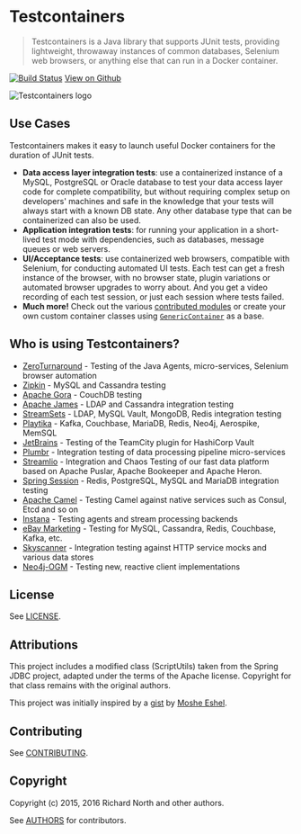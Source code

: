 # Testcontainers

> Testcontainers is a Java library that supports JUnit tests, providing lightweight, throwaway instances of common databases, Selenium web browsers, or anything else that can run in a Docker container.

[![Build Status](https://travis-ci.org/testcontainers/testcontainers-java.svg?branch=master)](https://travis-ci.org/testcontainers/testcontainers-java)
[View on Github](https://github.com/testcontainers/testcontainers-java)

![Testcontainers logo](https://rnorth.org/public/testcontainers/logo.png)

## Use Cases

Testcontainers makes it easy to launch useful Docker containers for the duration of JUnit tests.

 * **Data access layer integration tests**: use a containerized instance of a MySQL, PostgreSQL or Oracle database to test your data access layer code for complete compatibility, but without requiring complex setup on developers' machines and safe in the knowledge that your tests will always start with a known DB state. Any other database type that can be containerized can also be used.
 * **Application integration tests**: for running your application in a short-lived test mode with dependencies, such as databases, message queues or web servers.
 * **UI/Acceptance tests**: use containerized web browsers, compatible with Selenium, for conducting automated UI tests. Each test can get a fresh instance of the browser, with no browser state, plugin variations or automated browser upgrades to worry about. And you get a video recording of each test session, or just each session where tests failed.
 * **Much more!** Check out the various [contributed modules](https://github.com/testcontainers) or create your own custom container classes using [`GenericContainer`](usage/generic_containers.md) as a base.

## Who is using Testcontainers?

 * [ZeroTurnaround](https://zeroturnaround.com) - Testing of the Java Agents, micro-services, Selenium browser automation
 * [Zipkin](http://zipkin.io) - MySQL and Cassandra testing
 * [Apache Gora](https://gora.apache.org) - CouchDB testing
 * [Apache James](https://james.apache.org) - LDAP and Cassandra integration testing
 * [StreamSets](https://github.com/streamsets/datacollector) - LDAP, MySQL Vault, MongoDB, Redis integration testing
 * [Playtika](https://github.com/Playtika/testcontainers-spring-boot) - Kafka, Couchbase, MariaDB, Redis, Neo4j, Aerospike, MemSQL
 * [JetBrains](https://www.jetbrains.com/) - Testing of the TeamCity plugin for HashiCorp Vault
 * [Plumbr](https://plumbr.io) - Integration testing of data processing pipeline micro-services
 * [Streamlio](https://streaml.io/) - Integration and Chaos Testing of our fast data platform based on Apache Puslar, Apache Bookeeper and Apache Heron.
 * [Spring Session](https://projects.spring.io/spring-session/) - Redis, PostgreSQL, MySQL and MariaDB integration testing
 * [Apache Camel](https://camel.apache.org) - Testing Camel against native services such as Consul, Etcd and so on
 * [Instana](https://www.instana.com) - Testing agents and stream processing backends
 * [eBay Marketing](https://www.ebay.com) - Testing for MySQL, Cassandra, Redis, Couchbase, Kafka, etc.
 * [Skyscanner](https://www.skyscanner.net/) - Integration testing against HTTP service mocks and various data stores
 * [Neo4j-OGM](https://neo4j.com/developer/neo4j-ogm/) - Testing new, reactive client implementations

## License

See [LICENSE](https://raw.githubusercontent.com/testcontainers/testcontainers-java/master/LICENSE).

## Attributions

This project includes a modified class (ScriptUtils) taken from the Spring JDBC project, adapted under the terms of the Apache license. Copyright for that class remains with the original authors.

This project was initially inspired by a [gist](https://gist.github.com/mosheeshel/c427b43c36b256731a0b) by [Moshe Eshel](https://github.com/mosheeshel).

## Contributing

See [CONTRIBUTING](https://github.com/testcontainers/testcontainers-java/blob/master/CONTRIBUTING.md).

## Copyright

Copyright (c) 2015, 2016 Richard North and other authors.

See [AUTHORS](https://raw.githubusercontent.com/testcontainers/testcontainers-java/master/AUTHORS) for contributors.
